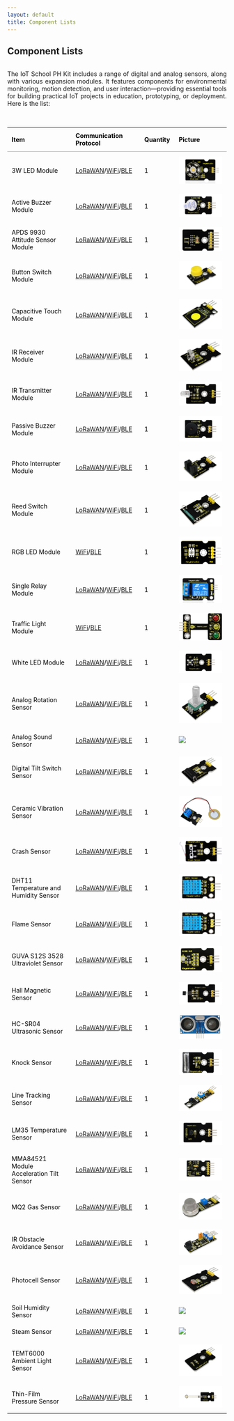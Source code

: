 ```yaml
---
layout: default
title: Component Lists
---
```


<h2>Component Lists</h2>

<p style="text-align:justify;display:inline-block;margin-bottom:2rem;">
  The IoT School PH Kit includes a range of digital and analog sensors, along with various expansion modules. It features components for environmental monitoring, motion detection, and user interaction—providing essential tools for building practical IoT projects in education, prototyping, or deployment. Here is the list:
</p>

<table style="width: 100%; border-collapse: collapse; margin-bottom: 2rem; color: Black;">
  <thead>
    <tr>
      <th style="text-align: left; padding: 10px; border-bottom: 2px solid #ccc;">Item</th>
      <th style="text-align: left; padding: 10px; border-bottom: 2px solid #ccc;">Communication Protocol</th>
      <th style="text-align: left; padding: 10px; border-bottom: 2px solid #ccc;">Quantity</th>
      <th style="text-align: left; padding: 10px; border-bottom: 2px solid #ccc;">Picture</th>
    </tr>
  </thead>
  <tbody>
    <tr>
      <td style="text-align:justify;padding: 10px;">3W LED Module</td>
      <td style="text-align:justify;padding: 10px;"><a href="\docs\projects\Basic\Lorfi-L\Modules\3W_LED_Module.html">LoRaWAN</a>/<a href="\docs\projects\Basic\Lorfi-WB\Modules\3W-LED-Module.html">WiFi</a>/<a href="\docs\projects\Basic\Lorfi-WB\Modules\3W_LED_Module.html">BLE</a></td>
      <td style="text-align:justify;padding: 10px;">1</td>
      <td style="text-align:justify;padding: 10px;"><img src="\assets\Images\LORFI_Components\Components\3W_LED_MODULE.webp" style="max-width: 100px;"></td>
    </tr>
    <tr>
      <td style="padding: 10px;">Active Buzzer Module</td>
      <td style="text-align:justify;padding: 10px;"><a href="\docs\projects\Basic\Lorfi-L\Modules\Active_Buzzer.html">LoRaWAN</a>/<a href="\docs\projects\Basic\Lorfi-WB\Modules\Active_Buzzer.html">WiFi</a>/<a href="\docs\projects\Basic\Lorfi-WB\Modules\Active_Buzzer.html">BLE</a></td>
      <td style="text-align:justify;padding: 10px;">1</td>
      <td style="text-align:justify;padding: 10px;"><img src="\assets\Images\LORFI_Components\Components\Active_Buzzer_Module.webp" style="max-width: 100px;"></td>
    </tr>
    <tr>
      <td style="padding: 10px;">APDS 9930 Attitude Sensor Module</td>
      <td style="text-align:justify;padding: 10px;"><a href="\docs\projects\Basic\Lorfi-L\Modules\APDS_9930_Attitude_Sensor_Module.html">LoRaWAN</a>/<a href="\docs\projects\Basic\Lorfi-WB\Modules\APDS_9930_Attitude_Sensor_Module.html">WiFi</a>/<a href="\docs\projects\Basic\Lorfi-WB\Modules\APDS_9930_Attitude_Sensor_Module.html">BLE</a></td>
      <td style="text-align:justify;padding: 10px;">1</td>
      <td style="text-align:justify;padding: 10px;"><img src="\assets\Images\LORFI_Components\Components\Attitude_Sensor.webp" style="max-width: 100px;"></td>
    </tr>
    <tr>
      <td style="padding: 10px;">Button Switch Module</td>
      <td style="text-align:justify;padding: 10px;"><a href="\docs\projects\Basic\Lorfi-L\Modules\Button_Switch_Module.html">LoRaWAN</a>/<a href="\docs\projects\Basic\Lorfi-WB\Modules\Button_Switch_Module.html">WiFi</a>/<a href="\docs\projects\Basic\Lorfi-WB\Modules\Button_Switch_Module.html">BLE</a></td>
      <td style="text-align:justify;padding: 10px;">1</td>
      <td style="text-align:justify;padding: 10px;"><img src="\assets\Images\LORFI_Components\Components\Button_Switch_Module.webp" style="max-width: 100px;"></td>
    </tr>
    <tr>
      <td style="padding: 10px;">Capacitive Touch Module</td>
      <td style="text-align:justify;padding: 10px;"><a href="\docs\projects\Basic\Lorfi-L\Modules\Capacitive_Touch_Module.html">LoRaWAN</a>/<a href="\docs\projects\Basic\Lorfi-WB\Modules\Capacitive_Touch_Module.html">WiFi</a>/<a href="\docs\projects\Basic\Lorfi-WB\Modules\Capacitive_Touch_Module.html">BLE</a></td>
      <td style="text-align:justify;padding: 10px;">1</td>
      <td style="text-align:justify;padding: 10px;"><img src="\assets\Images\LORFI_Components\Components\Capacitive_Touch_Module.webp" style="max-width: 100px;"></td>
    </tr>
    <tr>
      <td style="padding: 10px;">IR Receiver Module</td>
      <td style="text-align:justify;padding: 10px;"><a href="\docs\projects\Basic\Lorfi-L\Modules\IR_Receiver_Module.html">LoRaWAN</a>/<a href="\docs\projects\Basic\Lorfi-WB\Modules\IR_Receiver_Module.html">WiFi</a>/<a href="\docs\projects\Basic\Lorfi-WB\Modules\IR_Receiver_Module.html">BLE</a></td>
      <td style="text-align:justify;padding: 10px;">1</td>
      <td style="text-align:justify;padding: 10px;"><img src="\assets\Images\LORFI_Components\Components\IR_Receiver_Module.webp" style="max-width: 100px;"></td>
    </tr>
    <tr>
      <td style="padding: 10px;">IR Transmitter Module</td>
      <td style="text-align:justify;padding: 10px;"><a href="\docs\projects\Basic\Lorfi-L\Modules\IR_Transmitter_Module.html">LoRaWAN</a>/<a href="\docs\projects\Basic\Lorfi-WB\Modules\IR_Transmitter_Module.html">WiFi</a>/<a href="\docs\projects\Basic\Lorfi-WB\Modules\IR_Transmitter_Module.html">BLE</a></td>
      <td style="text-align:justify;padding: 10px;">1</td>
      <td style="text-align:justify;padding: 10px;"><img src="\assets\Images\LORFI_Components\Components\IR_Transmitter_Module.webp" style="max-width: 100px;"></td>
    </tr>
    <tr>
      <td style="padding: 10px;">Passive Buzzer Module</td>
      <td style="text-align:justify;padding: 10px;"><a href="\docs\projects\Basic\Lorfi-L\Modules\Passive_Buzzer_Module.html">LoRaWAN</a>/<a href="\docs\projects\Basic\Lorfi-WB\Modules\Passive_Buzzer_Module.html">WiFi</a>/<a href="\docs\projects\Basic\Lorfi-WB\Modules\Passive_Buzzer_Module.html">BLE</a></td>
      <td style="text-align:justify;padding: 10px;">1</td>
      <td style="text-align:justify;padding: 10px;"><img src="\assets\Images\LORFI_Components\Components\Passive_Buzzer_Module.webp" style="max-width: 100px;"></td>
    </tr>
    <tr>
      <td style="padding: 10px;">Photo Interrupter Module</td>
      <td style="text-align:justify;padding: 10px;"><a href="\docs\projects\Basic\Lorfi-L\Modules\Photo_Interrupter_Module.html">LoRaWAN</a>/<a href="\docs\projects\Basic\Lorfi-WB\Modules\Photo_Interrupter_Module.html">WiFi</a>/<a href="\docs\projects\Basic\Lorfi-WB\Modules\Photo_Interrupter_Module.html">BLE</a></td>
      <td style="text-align:justify;padding: 10px;">1</td>
      <td style="text-align:justify;padding: 10px;"><img src="\assets\Images\LORFI_Components\Components\Photo_Interrupter_Module.webp" style="max-width: 100px;"></td>
    </tr>
    <tr>
      <td style="padding: 10px;">Reed Switch Module</td>
      <td style="text-align:justify;padding: 10px;"><a href="\docs\projects\Basic\Lorfi-L\Modules\Reed_Switch_Module.html">LoRaWAN</a>/<a href="\docs\projects\Basic\Lorfi-WB\Modules\Reed_Switch_Module.html">WiFi</a>/<a href="\docs\projects\Basic\Lorfi-WB\Modules\Reed_Switch_Module.html">BLE</a></td>
      <td style="text-align:justify;padding: 10px;">1</td>
      <td style="text-align:justify;padding: 10px;"><img src="\assets\Images\LORFI_Components\Components\Reed_Switch_Module.webp" style="max-width: 100px;"></td>
    </tr>
    <tr>
      <td style="padding: 10px;">RGB LED Module</td>
      <td style="text-align:justify;padding: 10px;"><a href="\docs\projects\Basic\Lorfi-WB\Modules\RGB_LED_Module.html">WiFi</a>/<a href="\docs\projects\Basic\Lorfi-WB\Modules\RGB_LED_Module.html">BLE</a></td>
      <td style="text-align:justify;padding: 10px;">1</td>
      <td style="text-align:justify;padding: 10px;"><img src="\assets\Images\LORFI_Components\Components\RGB_LED_Module.webp" style="max-width: 100px;"></td>
    </tr>
    <tr>
      <td style="padding: 10px;">Single Relay Module</td>
      <td style="text-align:justify;padding: 10px;"><a href="\docs\projects\Basic\Lorfi-L\Modules\Single_Relay_Module.html">LoRaWAN</a>/<a href="\docs\projects\Basic\Lorfi-WB\Modules\Single_Relay_Module.html">WiFi</a>/<a href="\docs\projects\Basic\Lorfi-WB\Modules\Single_Relay_Module.html">BLE</a></td>
      <td style="text-align:justify;padding: 10px;">1</td>
      <td style="text-align:justify;padding: 10px;"><img src="\assets\Images\LORFI_Components\Components\Single_Relay_Module.webp" style="max-width: 100px;"></td>
    </tr>
    <tr>
      <td style="padding: 10px;">Traffic Light Module</td>
      <td style="text-align:justify;padding: 10px;"><a href="\docs\projects\Basic\Lorfi-WB\Modules\Traffic_Light_Module.html">WiFi</a>/<a href="\docs\projects\Basic\Lorfi-WB\Modules\Traffic_Light_Module.html">BLE</a></td>
      <td style="text-align:justify;padding: 10px;">1</td>
      <td style="text-align:justify;padding: 10px;"><img src="\assets\Images\LORFI_Components\Components\Traffic_Light_Module.webp" style="max-width: 100px;"></td>
    </tr>
    <tr>
      <td style="padding: 10px;">White LED Module</td>
      <td style="text-align:justify;padding: 10px;"><a href="\docs\projects\Basic\Lorfi-L\Modules\White_LED_Module.html">LoRaWAN</a>/<a href="\docs\projects\Basic\Lorfi-WB\Modules\White_LED_Module.html">WiFi</a>/<a href="\docs\projects\Basic\Lorfi-WB\Modules\White_LED_Module.html">BLE</a></td>
      <td style="text-align:justify;padding: 10px;">1</td>
      <td style="text-align:justify;padding: 10px;"><img src="\assets\Images\LORFI_Components\Components\White_LED_Module.webp" style="max-width: 100px;"></td>
    </tr>
    <tr>
      <td style="padding: 10px;">Analog Rotation Sensor</td>
      <td style="text-align:justify;padding: 10px;"><a href="\docs\projects\Basic\Lorfi-L\Sensors\Analog_Rotation_Sensor.html">LoRaWAN</a>/<a href="\docs\projects\Basic\Lorfi-WB\Sensors\Analog_Rotation_Sensor.html">WiFi</a>/<a href="\docs\projects\Basic\Lorfi-WB\Sensors\Analog_Rotation_Sensor.html">BLE</a></td>
      <td style="text-align:justify;padding: 10px;">1</td>
      <td style="text-align:justify;padding: 10px;"><img src="\assets\Images\LORFI_Components\Components\Analog_Rotation_Sensor.webp" style="max-width: 100px;"></td>
    </tr>
    <tr>
      <td style="padding: 10px;">Analog Sound Sensor</td>
      <td style="text-align:justify;padding: 10px;"><a href="\docs\projects\Basic\Lorfi-L\Sensors\Analog_Sound_Sensor.html">LoRaWAN</a>/<a href="\docs\projects\Basic\Lorfi-WB\Sensors\Analog_Sound_Sensor.html">WiFi</a>/<a href="\docs\projects\Basic\Lorfi-WB\Sensors\Analog_Sound_Sensor.html">BLE</a></td>
      <td style="text-align:justify;padding: 10px;">1</td>
      <td style="text-align:justify;padding: 10px;"><img src="\assets\Images\LORFI_Components\Components\Analog_Sound_Sensor.webp" style="max-width: 100px;"></td>
    </tr>
    <tr>
      <td style="padding: 10px;">Digital Tilt Switch Sensor</td>
      <td style="text-align:justify;padding: 10px;"><a href="\docs\projects\Basic\Lorfi-L\Sensors\Ball_Tilt_Switch_Sensor.html">LoRaWAN</a>/<a href="\docs\projects\Basic\Lorfi-WB\Sensors\Ball_Tilt_Switch_Sensor.html">WiFi</a>/<a href="\docs\projects\Basic\Lorfi-WB\Sensors\Ball_Tilt_Switch_Sensor.html">BLE</a></td>
      <td style="text-align:justify;padding: 10px;">1</td>
      <td style="text-align:justify;padding: 10px;"><img src="\assets\Images\LORFI_Components\Components\Digital_Tilt_Sensor.webp" style="max-width: 100px;"></td>
    </tr>
    <tr>
      <td style="padding: 10px;">Ceramic Vibration Sensor</td>
      <td style="text-align:justify;padding: 10px;"><a href="\docs\projects\Basic\Lorfi-L\Sensors\Ceramic_Vibration_Sensor.html">LoRaWAN</a>/<a href="\docs\projects\Basic\Lorfi-WB\Sensors\Ceramic_Vibration_Sensor.html">WiFi</a>/<a href="\docs\projects\Basic\Lorfi-WB\Sensors\Ceramic_Vibration_Sensor.html">BLE</a></td>
      <td style="text-align:justify;padding: 10px;">1</td>
      <td style="text-align:justify;padding: 10px;"><img src="\assets\Images\LORFI_Components\Components\Ceramic_Vibration_Sensor.webp" style="max-width: 100px;"></td>
    </tr>
    <tr>
      <td style="padding: 10px;">Crash Sensor</td>
      <td style="text-align:justify;padding: 10px;"><a href="\docs\projects\Basic\Lorfi-L\Sensors\Crash_Sensor.html">LoRaWAN</a>/<a href="\docs\projects\Basic\Lorfi-WB\Sensors\Crash_Sensor.html">WiFi</a>/<a href="\docs\projects\Basic\Lorfi-WB\Sensors\Crash_Sensor.html">BLE</a></td>
      <td style="text-align:justify;padding: 10px;">1</td>
      <td style="text-align:justify;padding: 10px;"><img src="\assets\Images\LORFI_Components\Components\Crash_Sensor.webp" style="max-width: 100px;"></td>
    </tr>
    <tr>
      <td style="padding: 10px;">DHT11 Temperature and Humidity Sensor</td>
      <td style="text-align:justify;padding: 10px;"><a href="\docs\projects\Basic\Lorfi-L\Sensors\DHT11_Temperature_and_Humidity_Sensor.html">LoRaWAN</a>/<a href="\docs\projects\Basic\Lorfi-WB\Sensors\DHT11_Temperature_and_Humidity_Sensor.html">WiFi</a>/<a href="\docs\projects\Basic\Lorfi-WB\Sensors\DHT11_Temperature_and_Humidity_Sensor.html">BLE</a></td>
      <td style="text-align:justify;padding: 10px;">1</td>
      <td style="text-align:justify;padding: 10px;"><img src="\assets\Images\LORFI_Components\Components\DHT11_Temperature_and_Humidity_Sensor.webp" style="max-width: 100px;"></td>
    </tr>
    <tr>
      <td style="padding: 10px;">Flame Sensor</td>
      <td style="text-align:justify;padding: 10px;"><a href="\docs\projects\Basic\Lorfi-L\Sensors\Flame_Sensor.html">LoRaWAN</a>/<a href="\docs\projects\Basic\Lorfi-WB\Sensors\Flame_Sensor.html">WiFi</a>/<a href="\docs\projects\Basic\Lorfi-WB\Sensors\Flame_Sensor.html">BLE</a></td>
      <td style="text-align:justify;padding: 10px;">1</td>
      <td style="text-align:justify;padding: 10px;"><img src="\assets\Images\LORFI_Components\Components\DHT11_Temperature_and_Humidity_Sensor.webp" style="max-width: 100px;"></td>
    </tr>
    <tr>
      <td style="padding: 10px;">GUVA S12S 3528 Ultraviolet Sensor</td>
      <td style="text-align:justify;padding: 10px;"><a href="\docs\projects\Basic\Lorfi-L\Sensors\GUVA_S12S_3528_Ultraviolet_Sensor.html">LoRaWAN</a>/<a href="\docs\projects\Basic\Lorfi-WB\Sensors\GUVA_S12S_3528_Ultraviolet_Sensor.html">WiFi</a>/<a href="\docs\projects\Basic\Lorfi-WB\Sensors\GUVA_S12S_3528_Ultraviolet_Sensor.html">BLE</a></td>
      <td style="text-align:justify;padding: 10px;">1</td>
      <td style="text-align:justify;padding: 10px;"><img src="\assets\Images\LORFI_Components\Components\Ultraviolet_Sensor.webp" style="max-width: 100px;"></td>
    </tr>
    <tr>
      <td style="padding: 10px;">Hall Magnetic Sensor</td>
      <td style="text-align:justify;padding: 10px;"><a href="\docs\projects\Basic\Lorfi-L\Sensors\Hall_Magnetic_Sensor.html">LoRaWAN</a>/<a href="\docs\projects\Basic\Lorfi-WB\Sensors\Hall_Magnetic_Sensor.html">WiFi</a>/<a href="\docs\projects\Basic\Lorfi-WB\Sensors\Hall_Magnetic_Sensor.html">BLE</a></td>
      <td style="text-align:justify;padding: 10px;">1</td>
      <td style="text-align:justify;padding: 10px;"><img src="\assets\Images\LORFI_Components\Components\Hall_Magnetic_Sensor.webp" style="max-width: 100px;"></td>
    </tr>
    <tr>
      <td style="padding: 10px;">HC-SR04 Ultrasonic Sensor</td>
      <td style="text-align:justify;padding: 10px;"><a href="\docs\projects\Basic\Lorfi-L\Sensors\HC_SR04_Ultrasonic_Sensor.html">LoRaWAN</a>/<a href="\docs\projects\Basic\Lorfi-WB\Sensors\HC_SR04_Ultrasonic_Sensor.html">WiFi</a>/<a href="\docs\projects\Basic\Lorfi-WB\Sensors\HC_SR04_Ultrasonic_Sensor.html">BLE</a></td>
      <td style="text-align:justify;padding: 10px;">1</td>
      <td style="text-align:justify;padding: 10px;"><img src="\assets\Images\LORFI_Components\Components\HCSR04_Ultrasonic_Sensor.webp" style="max-width: 100px;"></td>
    </tr>
    <tr>
      <td style="padding: 10px;">Knock Sensor</td>
      <td style="text-align:justify;padding: 10px;"><a href="\docs\projects\Basic\Lorfi-L\Sensors\Knock_Sensor.html">LoRaWAN</a>/<a href="\docs\projects\Basic\Lorfi-WB\Sensors\Knock_Sensor.html">WiFi</a>/<a href="\docs\projects\Basic\Lorfi-WB\Sensors\Knock_Sensor.html">BLE</a></td>
      <td style="text-align:justify;padding: 10px;">1</td>
      <td style="text-align:justify;padding: 10px;"><img src="\assets\Images\LORFI_Components\Components\Knock_Sensor.webp" style="max-width: 100px;"></td>
    </tr>
    <tr>
      <td style="padding: 10px;">Line Tracking Sensor</td>
      <td style="text-align:justify;padding: 10px;"><a href="\docs\projects\Basic\Lorfi-L\Sensors\Line_Tracking_Sensor.html">LoRaWAN</a>/<a href="\docs\projects\Basic\Lorfi-WB\Sensors\Line_Tracking_Sensor.html">WiFi</a>/<a href="\docs\projects\Basic\Lorfi-WB\Sensors\Line_Tracking_Sensor.html">BLE</a></td>
      <td style="text-align:justify;padding: 10px;">1</td>
      <td style="text-align:justify;padding: 10px;"><img src="\assets\Images\LORFI_Components\Components\Line_Tracking_Sensor.webp" style="max-width: 100px;"></td>
    </tr>
    <tr>
      <td style="padding: 10px;">LM35 Temperature Sensor</td>
      <td style="text-align:justify;padding: 10px;"><a href="\docs\projects\Basic\Lorfi-L\Sensors\LM35_Temperature_Sensor.html">LoRaWAN</a>/<a href="\docs\projects\Basic\Lorfi-WB\Sensors\LM35_Temperature_Sensor.html">WiFi</a>/<a href="\docs\projects\Basic\Lorfi-WB\Sensors\LM35_Temperature_Sensor.html">BLE</a></td>
      <td style="text-align:justify;padding: 10px;">1</td>
      <td style="text-align:justify;padding: 10px;"><img src="\assets\Images\LORFI_Components\Components\LM35_Temperature_Sensor.webp" style="max-width: 100px;"></td>
    </tr>
    <tr>
      <td style="padding: 10px;">MMA84521 Module Acceleration Tilt Sensor</td>
      <td style="text-align:justify;padding: 10px;"><a href="\docs\projects\Basic\Lorfi-L\Sensors\MMA84521_Module_Acceleration_Tilt_Sensor.html">LoRaWAN</a>/<a href="\docs\projects\Basic\Lorfi-WB\Sensors\MMA84521_Module_Acceleration_Tilt_Sensor.html">WiFi</a>/<a href="\docs\projects\Basic\Lorfi-WB\Sensors\MMA84521_Module_Acceleration_Tilt_Sensor.html">BLE</a></td>
      <td style="text-align:justify;padding: 10px;">1</td>
      <td style="text-align:justify;padding: 10px;"><img src="\assets\Images\LORFI_Components\Components\MMA84521_Module_Acceleration_Tilt_Sensor.webp" style="max-width: 100px;"></td>
    </tr> <tr>
      <td style="padding: 10px;">MQ2 Gas Sensor</td>
      <td style="text-align:justify;padding: 10px;"><a href="\docs\projects\Basic\Lorfi-L\Sensors\MQ2_Gas_Sensor.html">LoRaWAN</a>/<a href="\docs\projects\Basic\Lorfi-WB\Sensors\MQ2_Gas_Sensor.html">WiFi</a>/<a href="\docs\projects\Basic\Lorfi-WB\Sensors\MQ2_Gas_Sensor.html">BLE</a></td>
      <td style="text-align:justify;padding: 10px;">1</td>
      <td style="text-align:justify;padding: 10px;"><img src="\assets\Images\LORFI_Components\Components\Gas_Sensor.webp" style="max-width: 100px;"></td>
    </tr>
    <tr>
      <td style="padding: 10px;">IR Obstacle Avoidance Sensor</td>
      <td style="text-align:justify;padding: 10px;"><a href="\docs\projects\Basic\Lorfi-L\Sensors\Obstacle_Avoidance_Sensor.html">LoRaWAN</a>/<a href="\docs\projects\Basic\Lorfi-WB\Sensors\Obstacle_Avoidance_Sensor.html">WiFi</a>/<a href="\docs\projects\Basic\Lorfi-WB\Sensors\Obstacle_Avoidance_Sensor.html">BLE</a></td>
      <td style="text-align:justify;padding: 10px;">1</td>
      <td style="text-align:justify;padding: 10px;"><img src="\assets\Images\LORFI_Components\Components\IR_Obstacle_Sensor.webp" style="max-width: 100px;"></td>
    </tr>
    <tr>
      <td style="padding: 10px;">Photocell Sensor</td>
      <td style="text-align:justify;padding: 10px;"><a href="\docs\projects\Basic\Lorfi-L\Sensors\Photo_Resistor_Sensor.html">LoRaWAN</a>/<a href="\docs\projects\Basic\Lorfi-WB\Sensors\Photo_Resistor_Sensor.html">WiFi</a>/<a href="\docs\projects\Basic\Lorfi-WB\Sensors\Photo_Resistor_Sensor.html">BLE</a></td>
      <td style="text-align:justify;padding: 10px;">1</td>
      <td style="text-align:justify;padding: 10px;"><img src="\assets\Images\LORFI_Components\Components\Photocell_Sensor.webp" style="max-width: 100px;"></td>
    </tr>
    <tr>
      <td style="padding: 10px;">Soil Humidity Sensor</td>
      <td style="text-align:justify;padding: 10px;"><a href="\docs\projects\Basic\Lorfi-L\Sensors\Soil_Humidity_Sensor.html">LoRaWAN</a>/<a href="\docs\projects\Basic\Lorfi-WB\Sensors\Soil_Humidity_Sensor.html">WiFi</a>/<a href="\docs\projects\Basic\Lorfi-WB\Sensors\Soil_Humidity_Sensor.html">BLE</a></td>
      <td style="text-align:justify;padding: 10px;">1</td>
      <td style="text-align:justify;padding: 10px;"><img src="\assets\Images\LORFI_Components\Components\Soil_Humidity_Sensor.webp" style="max-width: 100px;"></td>
    </tr>
    <tr>
      <td style="padding: 10px;">Steam Sensor</td>
      <td style="text-align:justify;padding: 10px;"><a href="\docs\projects\Basic\Lorfi-L\Sensors\Steam_Sensor.html">LoRaWAN</a>/<a href="\docs\projects\Basic\Lorfi-WB\Sensors\Steam_Sensor.html">WiFi</a>/<a href="\docs\projects\Basic\Lorfi-WB\Sensors\Steam_Sensor.html">BLE</a></td>
      <td style="text-align:justify;padding: 10px;">1</td>
      <td style="text-align:justify;padding: 10px;"><img src="\assets\Images\LORFI_Components\Components\Steam_Sensor.jpeg" style="max-width: 100px;"></td>
    </tr>
    <tr>
      <td style="padding: 10px;">TEMT6000 Ambient Light Sensor</td>
      <td style="text-align:justify;padding: 10px;"><a href="\docs\projects\Basic\Lorfi-L\Sensors\TEMT6000_Sensor.html">LoRaWAN</a>/<a href="\docs\projects\Basic\Lorfi-WB\Sensors\TEMT6000_Sensor.html">WiFi</a>/<a href="\docs\projects\Basic\Lorfi-WB\Sensors\TEMT6000_Sensor.html">BLE</a></td>
      <td style="text-align:justify;padding: 10px;">1</td>
      <td style="text-align:justify;padding: 10px;"><img src="\assets\Images\LORFI_Components\Components\TEMT6000_Ambient_Light_Sensor.jpeg" style="max-width: 100px;"></td>
    </tr>
    <tr>
      <td style="padding: 10px;">Thin-Film Pressure Sensor</td>
      <td style="text-align:justify;padding: 10px;"><a href="\docs\projects\Basic\Lorfi-L\Sensors\Thin_Film_Pressure_Sensor.html">LoRaWAN</a>/<a href="\docs\projects\Basic\Lorfi-WB\Sensors\Thin_Film_Pressure_Sensor.html">WiFi</a>/<a href="\docs\projects\Basic\Lorfi-WB\Sensors\Thin_Film_Pressure_Sensor.html">BLE</a></td>
      <td style="text-align:justify;padding: 10px;">1</td>
      <td style="text-align:justify;padding: 10px;"><img src="\assets\Images\LORFI_Components\Components\Thin_Film_Pressure_Sensor.webp" style="max-width: 100px;"></td>
    </tr>
  </tbody>
</table>